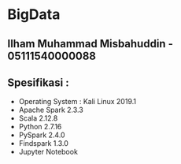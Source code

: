 # BigData

## Ilham Muhammad Misbahuddin - 05111540000088

## Spesifikasi :
- Operating System : Kali Linux 2019.1
- Apache Spark 2.3.3
- Scala 2.12.8
- Python 2.7.16
- PySpark 2.4.0
- Findspark 1.3.0
- Jupyter Notebook
